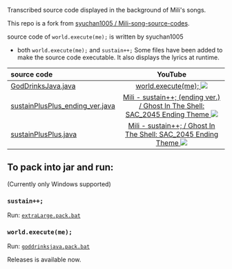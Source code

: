 Transcribed source code displayed in the background of Mili's songs.

This repo is a fork from [syuchan1005 / Mili-song-source-codes](https://github.com/syuchan1005/Mili-song-source-codes).

source code of `world.execute(me);` is written by syuchan1005

- both `world.execute(me);` and `sustain++;`
Some files have been added to make the source code executable.
It also displays the lyrics at runtime.


| source code                                                                       |                                                                                   YouTube                                                                                    |
|:----------------------------------------------------------------------------------|:----------------------------------------------------------------------------------------------------------------------------------------------------------------------------:|
| [GodDrinksJava.java](src/goddrinksjava/GodDrinksJava.java)                        |                              [world.execute(me); ![](http://img.youtube.com/vi/ESx_hy1n7HA/0.jpg)](https://www.youtube.com/watch?v=ESx_hy1n7HA)                              |
| [sustainPlusPlus_ending_ver.java](src/sustainPlusPlus_ending_ver.java) | [Mili - sustain++; (ending ver.) / Ghost In The Shell: SAC_2045 Ending Theme ![](https://img.youtube.com/vi/Wu4fVGsEn8s/0.jpg)](https://www.youtube.com/watch?v=Wu4fVGsEn8s) |
| [sustainPlusPlus.java](src/extraLarge/sustainPlusPlus.java)                       |        [Mili - sustain++; / Ghost In The Shell: SAC_2045 Ending Theme ![](https://img.youtube.com/vi/JHY0PYZXvfU/0.jpg)](https://www.youtube.com/watch?v=JHY0PYZXvfU)        |



## To pack into jar and run:
(Currently only Windows supported)
### `sustain++;`
Run: [`extraLarge.pack.bat`](extraLarge.pack.bat)
### `world.execute(me);`
Run: [`goddrinksjava.pack.bat`](goddrinksjava.pack.bat)

Releases is available now.